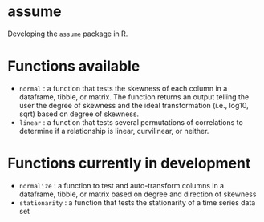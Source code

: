 # assume
Developing the `assume` package in R.

# Functions available
- `normal` : a function that tests the skewness of each column in a dataframe, tibble, or matrix. The function returns an output telling the user the degree of skewness and the ideal transformation (i.e., log10, sqrt) based on degree of skewness.
- `linear` : a function that tests several permutations of correlations to determine if a relationship is linear, curvilinear, or neither.

# Functions currently in development
- `normalize` : a function to test and auto-transform columns in a dataframe, tibble, or matrix based on degree and direction of skewness
- `stationarity` : a function that tests the stationarity of a time series data set
